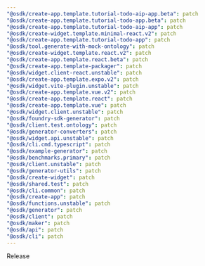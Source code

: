 ```yaml
---
"@osdk/create-app.template.tutorial-todo-aip-app.beta": patch
"@osdk/create-app.template.tutorial-todo-app.beta": patch
"@osdk/create-app.template.tutorial-todo-aip-app": patch
"@osdk/create-widget.template.minimal-react.v2": patch
"@osdk/create-app.template.tutorial-todo-app": patch
"@osdk/tool.generate-with-mock-ontology": patch
"@osdk/create-widget.template.react.v2": patch
"@osdk/create-app.template.react.beta": patch
"@osdk/create-app.template-packager": patch
"@osdk/widget.client-react.unstable": patch
"@osdk/create-app.template.expo.v2": patch
"@osdk/widget.vite-plugin.unstable": patch
"@osdk/create-app.template.vue.v2": patch
"@osdk/create-app.template.react": patch
"@osdk/create-app.template.vue": patch
"@osdk/widget.client.unstable": patch
"@osdk/foundry-sdk-generator": patch
"@osdk/client.test.ontology": patch
"@osdk/generator-converters": patch
"@osdk/widget.api.unstable": patch
"@osdk/cli.cmd.typescript": patch
"@osdk/example-generator": patch
"@osdk/benchmarks.primary": patch
"@osdk/client.unstable": patch
"@osdk/generator-utils": patch
"@osdk/create-widget": patch
"@osdk/shared.test": patch
"@osdk/cli.common": patch
"@osdk/create-app": patch
"@osdk/functions.unstable": patch
"@osdk/generator": patch
"@osdk/client": patch
"@osdk/maker": patch
"@osdk/api": patch
"@osdk/cli": patch
---
```


Release
